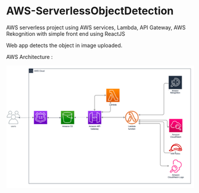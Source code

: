 # AWS-ServerlessObjectDetection

AWS serverless project using AWS services, Lambda, API Gateway, AWS Rekognition with simple front end using ReactJS

Web app detects the object in image uploaded.

AWS Architecture : 

<img src= "image/arch.png" width= "800">
